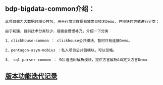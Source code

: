 ## bdp-bigdata-common介绍：
    
    此项目做为大数据领域公共包, 用于存放大数据领域常见技术Demo, 并模块的方式进行分类；
    
    由于初建，目前技术分类较少，后面会慢慢补充，介绍一下分类
    
    1、clickhouse-common ： clickhouse公共模块，暂时只有连接Demo。
    
    2、pentagon-asyn-mobius ：私人项目公共包模块，可以忽略。
    
    3、 sql-parser-common ： SQL语法树解析模块，提供方言解析&自定义方言Demo.

## [版本功能迭代记录](doc/release-note.md)
    
            


